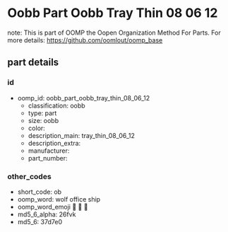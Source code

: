 # Oobb Part Oobb Tray Thin 08 06 12  

note: This is part of OOMP the Oopen Organization Method For Parts. For more details: https://github.com/oomlout/oomp_base

##  part details





### id
* oomp_id: oobb_part_oobb_tray_thin_08_06_12
  * classification: oobb
  * type: part
  * size: oobb
  * color: 
  * description_main: tray_thin_08_06_12
  * description_extra: 
  * manufacturer: 
  * part_number: 

### other_codes
* short_code: ob
* oomp_word: wolf office ship
* oomp_word_emoji :wolf: :office: :ship:
* md5_6_alpha: 26fvk
* md5_6: 37d7e0